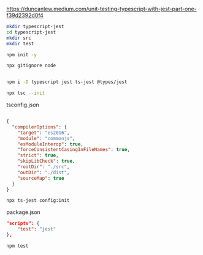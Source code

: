 https://duncanlew.medium.com/unit-testing-typescript-with-jest-part-one-f39d2392d0f4

```bash
mkdir typescript-jest
cd typescript-jest
mkdir src
mkdir test

npm init -y

npx gitignore node


npm i -D typescript jest ts-jest @types/jest

npx tsc --init
```

tsconfig.json
```json

{
  "compilerOptions": {
    "target": "es2016",
    "module": "commonjs",
    "esModuleInterop": true,
    "forceConsistentCasingInFileNames": true,
    "strict": true,
    "skipLibCheck": true,
    "rootDir": "./src",
    "outDir": "./dist",
    "sourceMap": true
  }
}
```

```bash
npx ts-jest config:init
```

package.json
```json
"scripts": {
    "test": "jest"
},
```

```bash
npm test
```